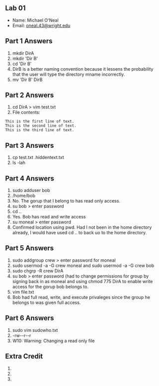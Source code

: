 ## Lab 01

- Name: Michael O'Neal
- Email: oneal.43@wright.edu

## Part 1 Answers

1. mkdir DirA
2. mkdir 'Dir B'
3. cd 'Dir B'
4. DirB is a better naming convention because it lessens the probability that the user will type the directory mname incorrectly. 
5. mv 'Dir B' DirB

## Part 2 Answers

1. cd DirA > vim test.txt
2. File contents:

```
This is the first line of text.
This is the second line of text.
This is the third line of text.
```

## Part 3 Answers

1. cp test.txt .hiddentext.txt
2. ls -lah

## Part 4 Answers

1. sudo adduser bob
2. /home/bob
3. No. The gorup that I belong to has read only access.
4. su bob > enter password
5. cd ..
6. Yes. Bob has read and write access
7. su moneal > enter password
8. Confirmed location using pwd. Had I not been in the home directory already, I would have used cd .. to back uo to the home directory.

## Part 5 Answers

1. sudo addgroup crew > enter password for moneal
2. sudo usermod -a -G crew moneal and sudo usermod -a -G crew bob
3. sudo chgrp -R crew DirA
4. su bob > enter password (had to change permissions for group by signing back in as moneal and using chmod 775 DirA to enable write access for the gorup bob belongs to. 
5. vim file.txt
6. Bob had full read, write, and execute privaleges since the group he belongs to was given full access.

## Part 6 Answers

1. sudo vim sudowho.txt
2. -rw--r--r
3. W10: Warning: Changing a read only file

## Extra Credit

1.
2.
3.
